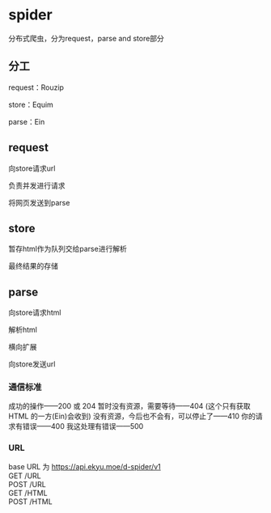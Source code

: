 # spider
分布式爬虫，分为request，parse and store部分

## 分工

request：Rouzip

store：Equim

parse：Ein

## request

向store请求url

负责并发进行请求

将网页发送到parse

## store

暂存html作为队列交给parse进行解析

最终结果的存储

## parse

向store请求html

解析html

横向扩展

向store发送url  

### 通信标准
成功的操作——200 或 204
暂时没有资源，需要等待——404 (这个只有获取 HTML 的一方(Ein)会收到)
没有资源，今后也不会有，可以停止了——410
你的请求有错误——400
我这处理有错误——500

### URL
base URL 为 https://api.ekyu.moe/d-spider/v1  
GET /URL  
POST /URL  
GET /HTML  
POST /HTML  
